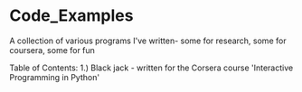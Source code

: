 Code_Examples
=============

A collection of various programs I've written- some for research, some for coursera, some for fun

Table of Contents:
1.) Black jack - written for the Corsera course 'Interactive Programming in Python'
